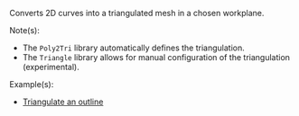 Converts 2D curves into a triangulated mesh in a chosen workplane.

Note(s):



* The `Poly2Tri` library automatically defines the triangulation.
* The `Triangle` library allows for manual configuration of the triangulation (experimental).

Example(s):



* [Triangulate an outline](https://kind-dune-0f6b12f1e.1.azurestaticapps.net/?assetURI=whp:c9ec5808-aa2a-452c-9938-96b9b590aade&version=latest)